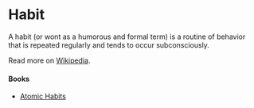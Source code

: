 # Habit

A habit (or wont as a humorous and formal term) is a routine of behavior that is repeated regularly and tends to occur subconsciously.

Read more on [Wikipedia](https://en.wikipedia.org/wiki/Habit).

#### Books
- [Atomic Habits](https://jamesclear.com/atomic-habits)
